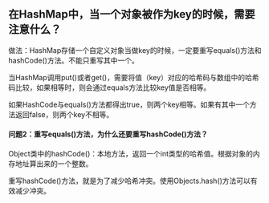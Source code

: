 ## 在HashMap中，当一个对象被作为key的时候，需要注意什么？

做法：HashMap存储一个自定义对象当做key的时候，一定要重写equals()方法和hashCode()方法。不能只重写其中一个。

当HashMap调用put()或者get()，需要将值（key）对应的哈希码与数组中的哈希码比较，如果相等时，则会通过equals方法比较key值是否相等。

如果HashCode与equals()方法都得出true，则两个key相等。如果有其中一个方法返回false，则两个key不相等。

#### 问题2：重写equals()方法，为什么还要重写hashCode()方法？

Object类中的hashCode()：本地方法，返回一个int类型的哈希值。根据对象的内存地址算出来的一个整数。

重写hashCode()方法，就是为了减少哈希冲突。使用Objects.hash()方法可以有效减少冲突。
